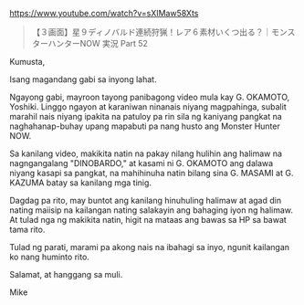 https://www.youtube.com/watch?v=sXIMaw58Xts

> 【３画面】星９ディノバルド連続狩猟！レア６素材いくつ出る？｜モンスターハンターNOW 実況 Part 52

Kumusta,

Isang magandang gabi sa inyong lahat.

Ngayong gabi, mayroon tayong panibagong video mula kay G. OKAMOTO, Yoshiki. Linggo ngayon at karaniwan ninanais niyang magpahinga, subalit marahil nais niyang ipakita na patuloy pa rin sila ng kaniyang pangkat na naghahanap-buhay upang mapabuti pa nang husto ang Monster Hunter NOW.

Sa kanilang video, makikita natin na pakay nilang hulihin ang halimaw na nagngangalang "DINOBARDO," at kasami ni G. OKAMOTO ang dalawa niyang kasapi sa pangkat, na mahihinuha natin bilang sina G. MASAMI at G. KAZUMA batay sa kanilang mga tinig.

Dagdag pa rito, may buntot ang kanilang hinuhuling halimaw at agad din nating maiisip na kailangan nating salakayin ang bahaging iyon ng halimaw. At tulad nga ng makikita natin, higit na mataas ang bawas sa HP sa bawat tama rito.

Tulad ng parati, marami pa akong nais na ibahagi sa inyo, ngunit kailangan ko nang huminto rito. 

Salamat, at hanggang sa muli.

Mike
